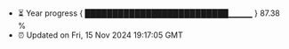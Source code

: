 - ⏳ Year progress { ██████████████████████████▁▁▁▁ } 87.38 %
- ⏰ Updated on Fri, 15 Nov 2024 19:17:05 GMT


